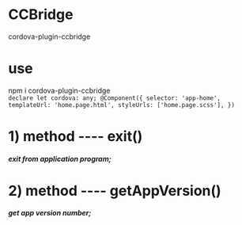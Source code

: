 # CCBridge
  cordova-plugin-ccbridge
# use
  npm i cordova-plugin-ccbridge  
      ```
      declare let cordova: any;
      @Component({
        selector: 'app-home',
        templateUrl: 'home.page.html',
        styleUrls: ['home.page.scss'],
      })
      ```
  
# 1) method ---- exit()  
#####  exit from application program;  



# 2) method ---- getAppVersion()  
#####  get app version number;
